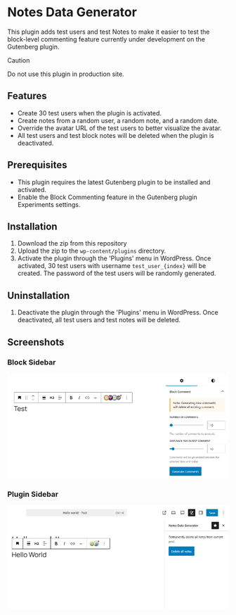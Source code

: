# Notes Data Generator

This plugin adds test users and test Notes to make it easier to test the block-level commenting feature currently under development on the Gutenberg plugin.

> [!CAUTION]
> Do not use this plugin in production site.

## Features

- Create 30 test users when the plugin is activated.
- Create notes from a random user, a random note, and a random date.
- Override the avatar URL of the test users to better visualize the avatar.
- All test users and test block notes will be deleted when the plugin is deactivated.

## Prerequisites

- This plugin requires the latest Gutenberg plugin to be installed and activated.
- Enable the Block Commenting feature in the Gutenberg plugin Experiments settings.

## Installation

1. Download the zip from this repository
2. Upload the zip to the `wp-content/plugins` directory.
3. Activate the plugin through the 'Plugins' menu in WordPress. Once activated, 30 test users with username `test_user_{index}` will be created. The password of the test users will be randomly generated.

## Uninstallation

1. Deactivate the plugin through the 'Plugins' menu in WordPress. Once deactivated, all test users and test notes will be deleted.

## Screenshots

### Block Sidebar
![Block Sidebar](https://raw.githubusercontent.com/t-hamano/notes-data-generator/refs/heads/main/screenshot-1.png)

### Plugin Sidebar

![Plugin Sidebar](https://raw.githubusercontent.com/t-hamano/notes-data-generator/refs/heads/main/screenshot-2.png)
